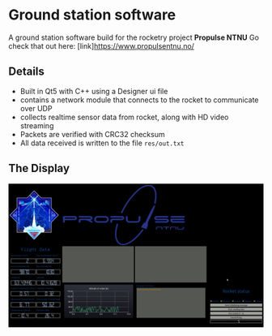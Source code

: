 # Ground station software
A ground station software build for the rocketry project **Propulse NTNU**
Go check that out here: [link]https://www.propulsentnu.no/
## Details
- Built in Qt5 with C++ using a Designer ui file
- contains a network module that connects to the rocket to communicate over UDP
- collects realtime sensor data from rocket, along with HD video streaming
- Packets are verified with CRC32 checksum
- All data received is written to the file `res/out.txt`
## The Display
![alt text](https://raw.githubusercontent.com/mariusud/Ground-station/master/res/sample_screenshot.png)